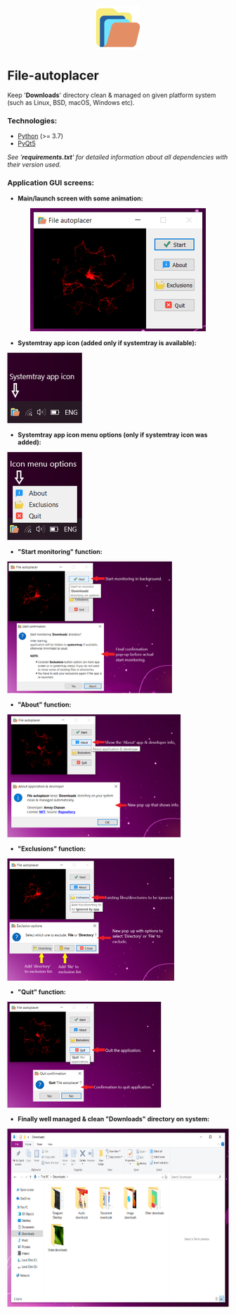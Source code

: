 <p align="center"><img src="icons/app_logo.png" width="100px" height="100px" /></p>

# File-autoplacer
Keep '**Downloads**' directory clean &amp; managed on given platform system (such as Linux, BSD, macOS, Windows etc).


### Technologies:
- [Python](https://www.python.org/) (>= 3.7)
- [PyQt5](https://pypi.org/project/PyQt5/)

*See '**requirements.txt**' for detailed information about all dependencies with their version used.*

### Application GUI screens:
- **Main/launch screen with some animation:**
<p align="center"><img src="AppScreens/Main_app.png" /></p>

- **Systemtray app icon (added only if systemtray is available):**
<img src="AppScreens/Systemtray_app_icon.png" />

- **Systemtray app icon menu options (only if systemtray icon was added):**
<p align="left"><img src="AppScreens/Systemtray_icon_menu_options.png" /></p>

- **"Start monitoring" function:**
<p align="left"><img src="AppScreens/Start_Function.png" width="375px" height="300px" /></p>

- **"About" function:**
<p align="left"><img src="AppScreens/About_Function.png" width="395px" height="280px" /></p>

- **"Exclusions" function:**
<p align="left"><img src="AppScreens/Exclusions_Function.png" width="380px" height="278px" /></p>

- **"Quit" function:**
<p align="left"><img src="AppScreens/Quit_Function.png" width="350px" height="241px" /></p>

- **Finally well managed & clean "Downloads" directory on system:**
<p align="left"><img src="AppScreens/Managed_downloads.png" width="680px" height="405px" /></p>
